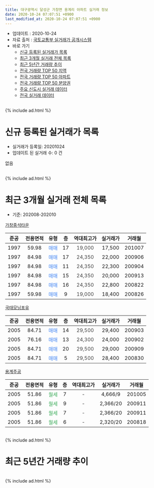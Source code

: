 ```yaml
---
title: 대구광역시 달성군 가창면 용계리 아파트 실거래 정보
date: 2020-10-24 07:07:51 +0900
last_modified_at: 2020-10-24 07:07:51 +0900
---
```


* 업데이트 : 2020-10-24
* 자료 출처 : [국토교통부 실거래가 공개시스템](http://rt.molit.go.kr)
* 바로 가기
    * [신규 등록된 실거래가 목록](#신규-등록된-실거래가-목록)
    * [최근 3개월 실거래 전체 목록](#최근-3개월-실거래-전체-목록)
    * [최근 5년간 거래량 추이](#최근-5년간-거래량-추이)
    * [전국 거래량 TOP 50 지역](https://inasie.github.io/apt-trade-info/최근-3개월-전국에서-가장-거래가-많이-발생한-지역)
    * [전국 거래량 TOP 50 아파트](https://inasie.github.io/apt-trade-info/최근-3개월-전국에서-가장-거래가-많이-발생한-아파트)
    * [전국 거래량 TOP 50 분양권](https://inasie.github.io/apt-trade-info/최근-3개월-전국에서-가장-거래가-많이-발생한-분양권)
    * [주요 신도시 실거래 데이터](https://inasie.github.io/apt-trade-info/주요-신도시)
    * [전국 실거래 데이터](https://inasie.github.io/apt-trade-info/전국)
<br>
{% include ad.html %}
<br>

# 신규 등록된 실거래가 목록
* 실거래가 등록일: 20201024
* 업데이트 된 실거래 수: 0 건

없음

<br>
{% include ad.html %}
<br>

# 최근 3개월 실거래 전체 목록
* 기준: 202008-202010


[가창중석타운](https://search.naver.com/search.naver?query=%EB%8C%80%EA%B5%AC%EA%B4%91%EC%97%AD%EC%8B%9C+%EB%8B%AC%EC%84%B1%EA%B5%B0+%EA%B0%80%EC%B0%BD%EB%A9%B4+%EC%9A%A9%EA%B3%84%EB%A6%AC+%EA%B0%80%EC%B0%BD%EC%A4%91%EC%84%9D%ED%83%80%EC%9A%B4)

|준공|전용면적|유형|층|역대최고가|실거래가|거래월|
|:---:|:---:|:---:|:---:|:---:|:---:|:---:|
|1997|59.98|<span style="color:#4285f3">매매</span>|17|<span style="color:#444444">19,000</span>|17,500|201007|
|1997|84.98|<span style="color:#4285f3">매매</span>|17|<span style="color:#444444">24,350</span>|22,000|200906|
|1997|84.98|<span style="color:#4285f3">매매</span>|11|<span style="color:#444444">24,350</span>|22,300|200904|
|1997|84.98|<span style="color:#4285f3">매매</span>|15|<span style="color:#444444">24,350</span>|20,000|200913|
|1997|84.98|<span style="color:#4285f3">매매</span>|16|<span style="color:#444444">24,350</span>|22,800|200822|
|1997|59.98|<span style="color:#4285f3">매매</span>|9|<span style="color:#444444">19,000</span>|18,400|200826|

[국태모닝포유](https://search.naver.com/search.naver?query=%EB%8C%80%EA%B5%AC%EA%B4%91%EC%97%AD%EC%8B%9C+%EB%8B%AC%EC%84%B1%EA%B5%B0+%EA%B0%80%EC%B0%BD%EB%A9%B4+%EC%9A%A9%EA%B3%84%EB%A6%AC+%EA%B5%AD%ED%83%9C%EB%AA%A8%EB%8B%9D%ED%8F%AC%EC%9C%A0)

|준공|전용면적|유형|층|역대최고가|실거래가|거래월|
|:---:|:---:|:---:|:---:|:---:|:---:|:---:|
|2005|84.71|<span style="color:#4285f3">매매</span>|14|<span style="color:#444444">29,500</span>|29,400|200903|
|2005|76.16|<span style="color:#4285f3">매매</span>|13|<span style="color:#444444">24,300</span>|24,000|200902|
|2005|84.71|<span style="color:#4285f3">매매</span>|20|<span style="color:#444444">29,500</span>|29,000|200909|
|2005|84.71|<span style="color:#4285f3">매매</span>|5|<span style="color:#444444">29,500</span>|28,400|200830|

[용계주공](https://search.naver.com/search.naver?query=%EB%8C%80%EA%B5%AC%EA%B4%91%EC%97%AD%EC%8B%9C+%EB%8B%AC%EC%84%B1%EA%B5%B0+%EA%B0%80%EC%B0%BD%EB%A9%B4+%EC%9A%A9%EA%B3%84%EB%A6%AC+%EC%9A%A9%EA%B3%84%EC%A3%BC%EA%B3%B5)

|준공|전용면적|유형|층|역대최고가|실거래가|거래월|
|:---:|:---:|:---:|:---:|:---:|:---:|:---:|
|2005|51.86|<span style="color:#34a853">월세</span>|7|<span style="color:#444444">-</span>|4,666/9|201005|
|2005|51.86|<span style="color:#34a853">월세</span>|9|<span style="color:#444444">-</span>|2,366/20|200911|
|2005|51.86|<span style="color:#34a853">월세</span>|7|<span style="color:#444444">-</span>|2,366/20|200911|
|2005|51.86|<span style="color:#34a853">월세</span>|6|<span style="color:#444444">-</span>|2,320/20|200818|


<br>
{% include ad.html %}
<br>

# 최근 5년간 거래량 추이


<div style="width:100%;">
    <canvas id="deal_progress" height="200"></canvas>
</div>

<script>
new Chart(document.getElementById("deal_progress"), {
    type: 'line',
    data: {
        labels: ['201510','201511','201512','201601','201602','201603','201604','201605','201606','201607','201608','201609','201610','201611','201612','201701','201702','201703','201704','201705','201706','201707','201708','201709','201710','201711','201712','201801','201802','201803','201804','201805','201806','201807','201808','201809','201810','201811','201812','201901','201902','201903','201904','201905','201906','201907','201908','201909','201910','201911','201912','202001','202002','202003','202004','202005','202006','202007','202008','202009','202010'],
        datasets: [{
            label: '매매',
            pointRadius: 1,
            data: [2, 2, 0, 2, 0, 2, 1, 1, 1, 3, 1, 1, 3, 3, 0, 0, 4, 1, 1, 4, 3, 1, 4, 3, 0, 0, 4, 0, 0, 4, 2, 1, 3, 4, 2, 3, 3, 4, 0, 1, 1, 5, 4, 1, 2, 2, 1, 2, 1, 4, 0, 10, 6, 1, 0, 2, 4, 6, 3, 6, 1],
            borderColor: "rgba(255, 201, 14, 1)",
            backgroundColor: "rgba(255, 201, 14, 0.5)",
            fill: false,
            lineTension: 0
        },{
            label: '전월세',
            pointRadius: 1,
            data: [1, 0, 3, 2, 1, 5, 1, 2, 5, 5, 2, 2, 2, 3, 0, 1, 0, 2, 2, 0, 2, 8, 1, 2, 1, 4, 1, 2, 0, 0, 1, 1, 1, 1, 3, 2, 1, 1, 2, 2, 1, 3, 3, 1, 0, 16, 0, 0, 8, 4, 1, 8, 1, 2, 0, 2, 0, 1, 1, 2, 1],
            borderColor: "rgba(0, 141, 185, 1)",
            backgroundColor: "rgba(0, 141, 185, 0.5)",
            fill: false,
            lineTension: 0
        }
        ]
    },
    options: {
        responsive: true,
        title: {
            display: false
        },
        tooltips: {
            mode: 'index',
            intersect: false
        },
        hover: {
            mode: 'nearest',
            intersect: true
        },
        scales: {
            xAxes: [{
                display: true,
                scaleLabel: {
                    display: true,
                    labelString: '년/월'
                }
            }],
            yAxes: [{
                display: true,
                ticks: {
                    suggestedMin: 0,
                },
                scaleLabel: {
                    display: true,
                    labelString: '실거래 수'
                }
            }]
        }
    }
});

</script>


<br>
{% include ad.html %}
<br>

